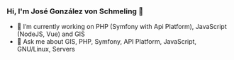 ### Hi, I'm José González von Schmeling 👋

- 🔭 I’m currently working on PHP (Symfony with Api Platform), JavaScript (NodeJS, Vue) and GIS 
- 💬 Ask me about GIS, PHP, Symfony, API Platform, JavaScript, GNU/Linux, Servers
<!--
**josego85/josego85** is a ✨ _special_ ✨ repository because its `README.md` (this file) appears on your GitHub profile.

Here are some ideas to get you started:

- 🔭 I’m currently working on ...
- 🌱 I’m currently learning ...
- 👯 I’m looking to collaborate on ...
- 🤔 I’m looking for help with ...
- 💬 Ask me about ...
- 📫 How to reach me: ...
- 😄 Pronouns: ...
- ⚡ Fun fact: ...
-->

